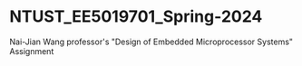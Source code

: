 # NTUST_EE5019701_Spring-2024
Nai-Jian Wang professor's "Design of Embedded Microprocessor Systems" Assignment
